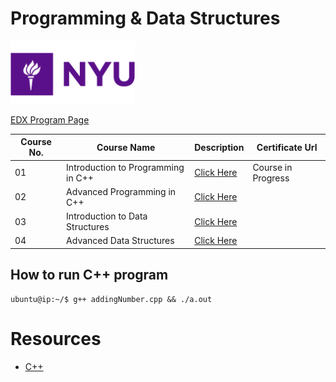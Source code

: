 # Programming & Data Structures
 

 ![**This image is solo asset of NYU. To remove please contact.**](/assets/nyu_logo.png)
 
 

[EDX Program Page](https://www.edx.org/microbachelors/nyux-programming-data-structures)


| Course No. | Course Name | Description | Certificate Url |
|---|---|---|---|
| 01 | Introduction to Programming in C++ | [Click Here](/Course-01/README.md) | Course in Progress |
| 02 | Advanced Programming in C++ | [Click Here](/Course-02/README.md) | |
| 03 | Introduction to Data Structures | [Click Here](/Course-03/README.md) | |
| 04 | Advanced Data Structures | [Click Here](/Course-04/README.md) | |

## How to run C++ program

```console
ubuntu@ip:~/$ g++ addingNumber.cpp && ./a.out
```

# Resources 

- [C++](https://www.cplusplus.com/reference/cmath/)
